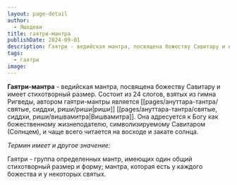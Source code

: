 ```yaml
---
layout: page-detail
author:
  - Яшодеви
title: гаятри-мантра
publishDate: 2024-09-01
description: Гаятри - ведийская мантра, посвящена божеству Савитару и имеет стихотворный размер. Состоит из 24 слогов, взятых из гимна Ригведы, автором гаятри-мантры является риши Вишвамитра. Она адресуется к Богу как божественному жизнеподателю, символизируемому Савитаром (Солнцем), и чаще всего читается на восходе и закате солнца.
tags:
  - гаятри
image:
---
```

**Гаятри-мантра** - ведийская мантра, посвящена божеству Савитару и имеет стихотворный размер. Состоит из 24 слогов, взятых из гимна Ригведы, автором гаятри-мантры является [[pages/ануттара-тантра/святые, сиддхи, риши/риши|риши]] [[pages/ануттара-тантра/святые, сиддхи, риши/вишвамитра|Вишвамитра]]. Она адресуется к Богу как божественному жизнеподателю, символизируемому Савитаром (Солнцем), и чаще всего читается на восходе и закате солнца.

*Термин имеет и другое значение:*

Гаятри -  группа определенных мантр, имеющих один общий стихотворный размер и форму; мантра, которая есть у каждого божества и у некоторых святых.

